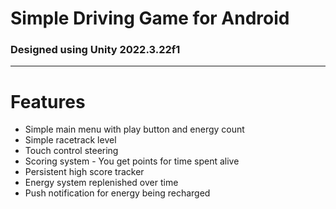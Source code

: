 # Simple Driving Game for Android
### Designed using Unity 2022.3.22f1
---
# Features
- Simple main menu with play button and energy count
- Simple racetrack level
- Touch control steering
- Scoring system - You get points for time spent alive
- Persistent high score tracker
- Energy system replenished over time
- Push notification for energy being recharged
